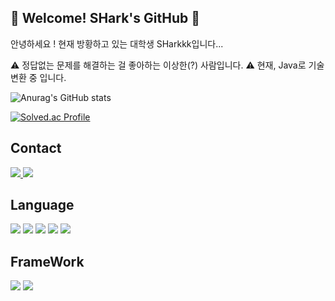 🎣 Welcome! SHark's GitHub 🎣
---------------------------------------
안녕하세요 ! 현재 방황하고 있는 대학생 SHarkkk입니다...

  ⚠ 정답없는 문제를 해결하는 걸 좋아하는 이상한(?) 사람입니다.
  ⚠ 현재, Java로 기술변환 중 입니다.
  
![Anurag's GitHub stats](https://github-readme-stats.vercel.app/api?username=Shark-Uni&show_icons=true&theme=radical)

[![Solved.ac Profile](http://mazassumnida.wtf/api/v2/generate_badge?boj=sharkkk)](https://solved.ac/sharkkk/)

Contact
---------------------------------------
  <a href="mailto:wnsrl4067@gmail.com">
         <img src="https://img.shields.io/badge/Gmail-D14836?style=flat-squar&logo=gmail&logoColor=white&link=mailto:wnsrl4067@gmail.com"/>
  </a>
  <a href="https://velog.io/@phantom5087" target="_blank">
    <img src="https://img.shields.io/badge/Blog-Shark's__velog-brightgreen?style=flat-square&logo=velog&logocolor=20C997"/>
  </a>
  
Language
---------------------------------------
<p>
 <img src="https://img.shields.io/badge/JS-F7DF1E?style=for-the-badge&logo=javascript&logoColor=black"/>
 <img src="https://img.shields.io/badge/TS-3178C6?style=for-the-badge&logo=typescript&logoColor=black"/>
 <img src="https://img.shields.io/badge/C++-00599C?style=for-the-badge&logo=cplusplus&logoColor=black"/>
  <img src="https://img.shields.io/badge/Java-FACC2E?style=for-the-badge&logo=cplusplus&logoColor=black"/>
 <img src="https://img.shields.io/badge/Korean-00599C?style=for-the-badge&logoColor=black"/>
</p>

FrameWork
---------------------------------------
<p> 
  <img src="https://img.shields.io/badge/NEST-E0234E?style=for-the-badge&logo=nestjs&logoColor=black"/>
  <img src="https://img.shields.io/badge/React-61DAFB?style=for-the-badge&logo=react&logoColor=black"/>
</p>


<!--
**SHark-Uni/SHark-Uni** is a ✨ _special_ ✨ repository because its `README.md` (this file) appears on your GitHub profile.

Here are some ideas to get you started:

- 🔭 I’m currently working on ...
- 🌱 I’m currently learning ...
- 👯 I’m looking to collaborate on ...
- 🤔 I’m looking for help with ...
- 💬 Ask me about ...
- 📫 How to reach me: ...
- 😄 Pronouns: ...
- ⚡ Fun fact: ...
-->
